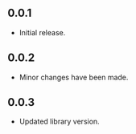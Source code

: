 ## 0.0.1

* Initial release.

## 0.0.2

* Minor changes have been made.

## 0.0.3

* Updated library version.